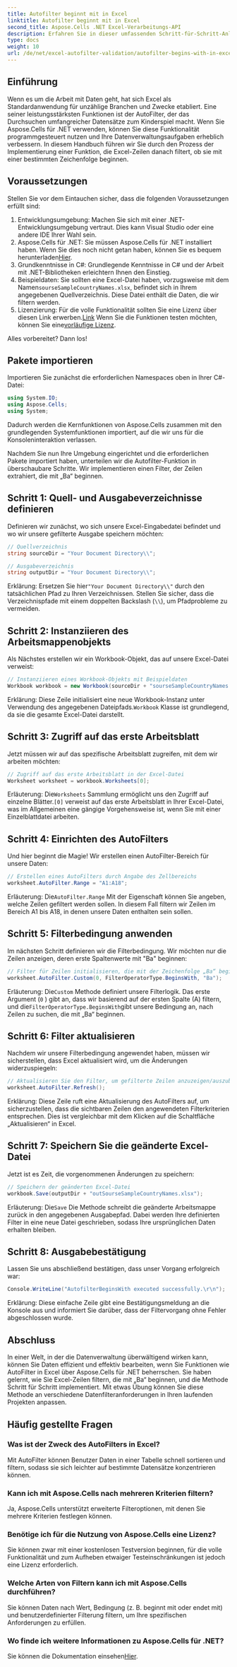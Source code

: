 ```yaml
---
title: Autofilter beginnt mit in Excel
linktitle: Autofilter beginnt mit in Excel
second_title: Aspose.Cells .NET Excel-Verarbeitungs-API
description: Erfahren Sie in dieser umfassenden Schritt-für-Schritt-Anleitung, wie Sie Excel-Zeilen mit Aspose.Cells in .NET mühelos automatisch filtern.
type: docs
weight: 10
url: /de/net/excel-autofilter-validation/autofilter-begins-with-in-excel/
---
```

## Einführung

Wenn es um die Arbeit mit Daten geht, hat sich Excel als Standardanwendung für unzählige Branchen und Zwecke etabliert. Eine seiner leistungsstärksten Funktionen ist der AutoFilter, der das Durchsuchen umfangreicher Datensätze zum Kinderspiel macht. Wenn Sie Aspose.Cells für .NET verwenden, können Sie diese Funktionalität programmgesteuert nutzen und Ihre Datenverwaltungsaufgaben erheblich verbessern. In diesem Handbuch führen wir Sie durch den Prozess der Implementierung einer Funktion, die Excel-Zeilen danach filtert, ob sie mit einer bestimmten Zeichenfolge beginnen.

## Voraussetzungen

Stellen Sie vor dem Eintauchen sicher, dass die folgenden Voraussetzungen erfüllt sind:

1. Entwicklungsumgebung: Machen Sie sich mit einer .NET-Entwicklungsumgebung vertraut. Dies kann Visual Studio oder eine andere IDE Ihrer Wahl sein.
2.  Aspose.Cells für .NET: Sie müssen Aspose.Cells für .NET installiert haben. Wenn Sie dies noch nicht getan haben, können Sie es bequem herunterladen[Hier](https://releases.aspose.com/cells/net/).
3. Grundkenntnisse in C#: Grundlegende Kenntnisse in C# und der Arbeit mit .NET-Bibliotheken erleichtern Ihnen den Einstieg.
4.  Beispieldaten: Sie sollten eine Excel-Datei haben, vorzugsweise mit dem Namen`sourseSampleCountryNames.xlsx`, befindet sich in Ihrem angegebenen Quellverzeichnis. Diese Datei enthält die Daten, die wir filtern werden.
5.  Lizenzierung: Für die volle Funktionalität sollten Sie eine Lizenz über diesen Link erwerben.[Link](https://purchase.aspose.com/buy) Wenn Sie die Funktionen testen möchten, können Sie eine[vorläufige Lizenz](https://purchase.aspose.com/temporary-license/).

Alles vorbereitet? Dann los!

## Pakete importieren

Importieren Sie zunächst die erforderlichen Namespaces oben in Ihrer C#-Datei:

```csharp
using System.IO;
using Aspose.Cells;
using System;
```

Dadurch werden die Kernfunktionen von Aspose.Cells zusammen mit den grundlegenden Systemfunktionen importiert, auf die wir uns für die Konsoleninteraktion verlassen.

Nachdem Sie nun Ihre Umgebung eingerichtet und die erforderlichen Pakete importiert haben, unterteilen wir die Autofilter-Funktion in überschaubare Schritte. Wir implementieren einen Filter, der Zeilen extrahiert, die mit „Ba“ beginnen.

## Schritt 1: Quell- und Ausgabeverzeichnisse definieren

Definieren wir zunächst, wo sich unsere Excel-Eingabedatei befindet und wo wir unsere gefilterte Ausgabe speichern möchten:

```csharp
// Quellverzeichnis
string sourceDir = "Your Document Directory\\";

// Ausgabeverzeichnis
string outputDir = "Your Document Directory\\";
```

 Erklärung: Ersetzen Sie hier`"Your Document Directory\\"` durch den tatsächlichen Pfad zu Ihren Verzeichnissen. Stellen Sie sicher, dass die Verzeichnispfade mit einem doppelten Backslash (`\\`), um Pfadprobleme zu vermeiden.

## Schritt 2: Instanziieren des Arbeitsmappenobjekts

Als Nächstes erstellen wir ein Workbook-Objekt, das auf unsere Excel-Datei verweist:

```csharp
// Instanziieren eines Workbook-Objekts mit Beispieldaten
Workbook workbook = new Workbook(sourceDir + "sourseSampleCountryNames.xlsx");
```

 Erklärung: Diese Zeile initialisiert eine neue Workbook-Instanz unter Verwendung des angegebenen Dateipfads.`Workbook` Klasse ist grundlegend, da sie die gesamte Excel-Datei darstellt.

## Schritt 3: Zugriff auf das erste Arbeitsblatt

Jetzt müssen wir auf das spezifische Arbeitsblatt zugreifen, mit dem wir arbeiten möchten:

```csharp
// Zugriff auf das erste Arbeitsblatt in der Excel-Datei
Worksheet worksheet = workbook.Worksheets[0];
```

Erläuterung: Die`Worksheets` Sammlung ermöglicht uns den Zugriff auf einzelne Blätter.`[0]` verweist auf das erste Arbeitsblatt in Ihrer Excel-Datei, was im Allgemeinen eine gängige Vorgehensweise ist, wenn Sie mit einer Einzelblattdatei arbeiten.

## Schritt 4: Einrichten des AutoFilters

Und hier beginnt die Magie! Wir erstellen einen AutoFilter-Bereich für unsere Daten:

```csharp
// Erstellen eines AutoFilters durch Angabe des Zellbereichs
worksheet.AutoFilter.Range = "A1:A18";
```

Erläuterung: Die`AutoFilter.Range` Mit der Eigenschaft können Sie angeben, welche Zeilen gefiltert werden sollen. In diesem Fall filtern wir Zeilen im Bereich A1 bis A18, in denen unsere Daten enthalten sein sollen.

## Schritt 5: Filterbedingung anwenden

Im nächsten Schritt definieren wir die Filterbedingung. Wir möchten nur die Zeilen anzeigen, deren erste Spaltenwerte mit "Ba" beginnen:

```csharp
// Filter für Zeilen initialisieren, die mit der Zeichenfolge „Ba“ beginnen
worksheet.AutoFilter.Custom(0, FilterOperatorType.BeginsWith, "Ba");
```

Erläuterung: Die`Custom` Methode definiert unsere Filterlogik. Das erste Argument (`0` ) gibt an, dass wir basierend auf der ersten Spalte (A) filtern, und die`FilterOperatorType.BeginsWith`gibt unsere Bedingung an, nach Zeilen zu suchen, die mit „Ba“ beginnen.

## Schritt 6: Filter aktualisieren

Nachdem wir unsere Filterbedingung angewendet haben, müssen wir sicherstellen, dass Excel aktualisiert wird, um die Änderungen widerzuspiegeln:

```csharp
// Aktualisieren Sie den Filter, um gefilterte Zeilen anzuzeigen/auszublenden
worksheet.AutoFilter.Refresh();
```

Erklärung: Diese Zeile ruft eine Aktualisierung des AutoFilters auf, um sicherzustellen, dass die sichtbaren Zeilen den angewendeten Filterkriterien entsprechen. Dies ist vergleichbar mit dem Klicken auf die Schaltfläche „Aktualisieren“ in Excel.

## Schritt 7: Speichern Sie die geänderte Excel-Datei

Jetzt ist es Zeit, die vorgenommenen Änderungen zu speichern:

```csharp
// Speichern der geänderten Excel-Datei
workbook.Save(outputDir + "outSourseSampleCountryNames.xlsx");
```

Erläuterung: Die`Save` Die Methode schreibt die geänderte Arbeitsmappe zurück in den angegebenen Ausgabepfad. Dabei werden Ihre definierten Filter in eine neue Datei geschrieben, sodass Ihre ursprünglichen Daten erhalten bleiben.

## Schritt 8: Ausgabebestätigung

Lassen Sie uns abschließend bestätigen, dass unser Vorgang erfolgreich war:

```csharp
Console.WriteLine("AutofilterBeginsWith executed successfully.\r\n");
```

Erklärung: Diese einfache Zeile gibt eine Bestätigungsmeldung an die Konsole aus und informiert Sie darüber, dass der Filtervorgang ohne Fehler abgeschlossen wurde.

## Abschluss

In einer Welt, in der die Datenverwaltung überwältigend wirken kann, können Sie Daten effizient und effektiv bearbeiten, wenn Sie Funktionen wie AutoFilter in Excel über Aspose.Cells für .NET beherrschen. Sie haben gelernt, wie Sie Excel-Zeilen filtern, die mit „Ba“ beginnen, und die Methode Schritt für Schritt implementiert. Mit etwas Übung können Sie diese Methode an verschiedene Datenfilteranforderungen in Ihren laufenden Projekten anpassen.

## Häufig gestellte Fragen

### Was ist der Zweck des AutoFilters in Excel?  
Mit AutoFilter können Benutzer Daten in einer Tabelle schnell sortieren und filtern, sodass sie sich leichter auf bestimmte Datensätze konzentrieren können.

### Kann ich mit Aspose.Cells nach mehreren Kriterien filtern?  
Ja, Aspose.Cells unterstützt erweiterte Filteroptionen, mit denen Sie mehrere Kriterien festlegen können.

### Benötige ich für die Nutzung von Aspose.Cells eine Lizenz?  
Sie können zwar mit einer kostenlosen Testversion beginnen, für die volle Funktionalität und zum Aufheben etwaiger Testeinschränkungen ist jedoch eine Lizenz erforderlich.

### Welche Arten von Filtern kann ich mit Aspose.Cells durchführen?  
Sie können Daten nach Wert, Bedingung (z. B. beginnt mit oder endet mit) und benutzerdefinierter Filterung filtern, um Ihre spezifischen Anforderungen zu erfüllen.

### Wo finde ich weitere Informationen zu Aspose.Cells für .NET?  
 Sie können die Dokumentation einsehen[Hier](https://reference.aspose.com/cells/net/).